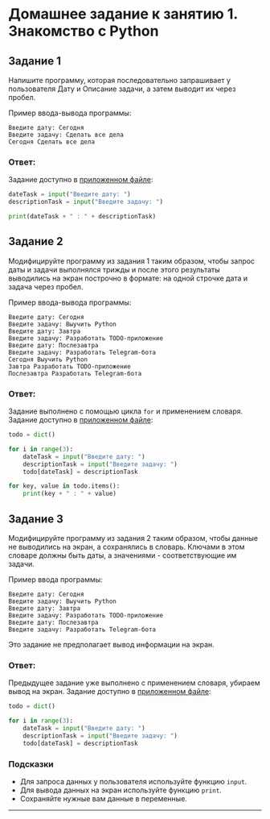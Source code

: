 # Домашнее задание к занятию 1. Знакомство с Python

## Задание 1
Напишите программу, которая последовательно запрашивает у пользователя Дату и Описание задачи, а затем выводит их через пробел.

Пример ввода-вывода программы: 
```
Введите дату: Сегодня
Введите задачу: Сделать все дела
Сегодня Сделать все дела
```

### Ответ:
Задание доступно в [приложенном файле](../Homeworks_py/01/Task01.1.py):
```python
dateTask = input("Введите дату: ")
descriptionTask = input("Введите задачу: ")

print(dateTask + " : " + descriptionTask)
```

## Задание 2
Модифицируйте программу из задания 1 таким образом, чтобы запрос даты и задачи выполнялся трижды и после этого результаты выводились на экран построчно в формате: на одной строчке дата и задача через пробел.

Пример ввода-вывода программы:
```
Введите дату: Сегодня
Введите задачу: Выучить Python
Введите дату: Завтра
Введите задачу: Разработать TODO-приложение
Введите дату: Послезавтра
Введите задачу: Разработать Telegram-бота
Сегодня Выучить Python
Завтра Разработать TODO-приложение
Послезавтра Разработать Telegram-бота
```

### Ответ:
Задание выполнено с помощью цикла `for` и применением словаря. Задание доступно в [приложенном файле](../Homeworks_py/01/Task01.2.py):
```python
todo = dict()

for i in range(3):
    dateTask = input("Введите дату: ")
    descriptionTask = input("Введите задачу: ")
    todo[dateTask] = descriptionTask

for key, value in todo.items():
    print(key + " : " + value)
```

## Задание 3
Модифицируйте программу из задания 2 таким образом, чтобы данные не выводились на экран, а сохранялись в словарь. Ключами в этом словаре должны быть даты, а значениями - соответствующие им задачи.

Пример ввода программы:
```
Введите дату: Сегодня
Введите задачу: Выучить Python
Введите дату: Завтра
Введите задачу: Разработать TODO-приложение
Введите дату: Послезавтра
Введите задачу: Разработать Telegram-бота
```
Это задание не предполагает вывод информации на экран.

### Ответ:
Предыдущее задание уже выполнено с применением словаря, убираем вывод на экран. Задание доступно в [приложенном файле](../Homeworks_py/01/Task01.2.py):
```python
todo = dict()

for i in range(3):
    dateTask = input("Введите дату: ")
    descriptionTask = input("Введите задачу: ")
    todo[dateTask] = descriptionTask
```

### Подсказки 
* Для запроса данных у пользователя используйте функцию `input`.
* Для вывода данных на экран используйте функцию `print`.
* Сохраняйте нужные вам данные в переменные.

***
